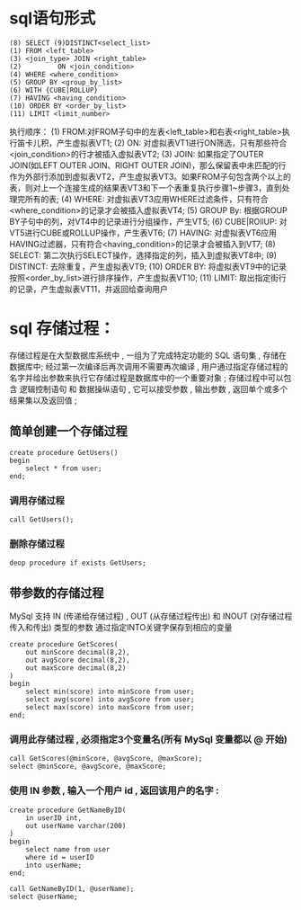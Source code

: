 # sql语句形式
    (8) SELECT (9)DISTINCT<select_list>
    (1) FROM <left_table>
    (3) <join_type> JOIN <right_table>
    (2)         ON <join_condition>
    (4) WHERE <where_condition>
    (5) GROUP BY <group_by_list>
    (6) WITH {CUBE|ROLLUP}
    (7) HAVING <having_condition>
    (10) ORDER BY <order_by_list>
    (11) LIMIT <limit_number>

执行顺序：
(1) FROM:对FROM子句中的左表<left_table>和右表<right_table>执行笛卡儿积，产生虚拟表VT1;
(2) ON: 对虚拟表VT1进行ON筛选，只有那些符合<join_condition>的行才被插入虚拟表VT2;
(3) JOIN: 如果指定了OUTER JOIN(如LEFT OUTER JOIN、RIGHT OUTER JOIN)，那么保留表中未匹配的行作为外部行添加到虚拟表VT2，产生虚拟表VT3。如果FROM子句包含两个以上的表，则对上一个连接生成的结果表VT3和下一个表重复执行步骤1~步骤3，直到处理完所有的表;
(4) WHERE: 对虚拟表VT3应用WHERE过滤条件，只有符合<where_condition>的记录才会被插入虚拟表VT4;
(5) GROUP By: 根据GROUP BY子句中的列，对VT4中的记录进行分组操作，产生VT5;
(6) CUBE|ROllUP: 对VT5进行CUBE或ROLLUP操作，产生表VT6;
(7) HAVING: 对虚拟表VT6应用HAVING过滤器，只有符合<having_condition>的记录才会被插入到VT7;
(8) SELECT: 第二次执行SELECT操作，选择指定的列，插入到虚拟表VT8中;
(9) DISTINCT: 去除重复，产生虚拟表VT9;
(10) ORDER BY: 将虚拟表VT9中的记录按照<order_by_list>进行排序操作，产生虚拟表VT10;
(11) LIMIT: 取出指定街行的记录，产生虚拟表VT11，并返回给查询用户


# sql 存储过程：
存储过程是在大型数据库系统中 , 一组为了完成特定功能的 SQL 语句集 , 存储在数据库中;
经过第一次编译后再次调用不需要再次编译 , 用户通过指定存储过程的名字并给出参数来执行它存储过程是数据库中的一个重要对象 ; 
存储过程中可以包含 逻辑控制语句 和 数据操纵语句 , 它可以接受参数 , 输出参数 , 返回单个或多个结果集以及返回值 ;
## 简单创建一个存储过程
    create procedure GetUsers()
    begin 
        select * from user; 
    end;
### 调用存储过程
    call GetUsers();
### 删除存储过程
    deop procedure if exists GetUsers;
## 带参数的存储过程
MySql 支持 IN (传递给存储过程) , OUT (从存储过程传出) 和 INOUT (对存储过程传入和传出) 类型的参数
通过指定INTO关键字保存到相应的变量 

    create procedure GetScores(
        out minScore decimal(8,2),
        out avgScore decimal(8,2),
        out maxScore decimal(8,2)
    )
    begin
        select min(score) into minScore from user;
        select avg(score) into avgScore from user;
        select max(score) into maxScore from user;
    end;

### 调用此存储过程 , 必须指定3个变量名(所有 MySql 变量都以 @ 开始)
    call GetScores(@minScore, @avgScore, @maxScore);
    select @minScore, @avgScore, @maxScore;
### 使用 IN 参数 , 输入一个用户 id , 返回该用户的名字 :
    create procedure GetNameByID(
        in userID int,
        out userName varchar(200)
    )
    begin
        select name from user
        where id = userID
        into userName;
    end;

    call GetNameByID(1, @userName);
    select @userName;


